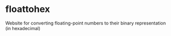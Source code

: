 # floattohex

 Website for converting floating-point numbers to their binary representation (in hexadecimal)
